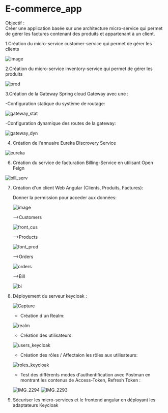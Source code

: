 # E-commerce_app
Objectif :  
Créer une application basée sur une architecture micro-service qui permet de gérer les factures contenant des produits et appartenant à un client.


1.Création du micro-service customer-service qui permet de gérer les clients

![image](https://user-images.githubusercontent.com/100994320/208200059-b0a01b7b-f257-4b3f-a917-2dcc7ec27aec.png)


2.Création du micro-service inventory-service qui permet de gérer les produits

![prod](https://user-images.githubusercontent.com/100994320/209439696-79eaecd0-d0fb-472b-97c1-2c266260c2b1.JPG)

3.Création de la Gateway Spring cloud Gateway avec une :

-Configuration statique du système de routage:

![gateway_stat](https://user-images.githubusercontent.com/100994320/209432806-799eb1ae-6a71-4416-b848-1f5363b2d179.JPG)

-Configuration dynamique des routes de la gateway:

![gateway_dyn](https://user-images.githubusercontent.com/100994320/209432814-0bcafdc7-9e9b-487b-89c5-ec8fb07fe3e7.JPG)

4. Création de l'annuaire Eureka Discrovery Service

![eureka](https://user-images.githubusercontent.com/100994320/209435916-b7cf0dea-9226-463d-bc91-bd306167e813.JPG)

6. Création du service de facturation Billing-Service en utilisant Open Feign

![bill_serv](https://user-images.githubusercontent.com/100994320/209439709-63a73f14-2c3b-4809-b047-a4f61a956511.JPG)

7. Création d'un client Web Angular (Clients, Produits, Factures):
   
   Donner la permission pour acceder aux données:
   
   ![image](https://user-images.githubusercontent.com/100994320/208201246-20f4df65-7b41-4fd3-acda-acc550c73011.png)


    -->Customers
    
    ![front_cus](https://user-images.githubusercontent.com/100994320/209439732-760102f7-0440-4fb6-9a33-19eda778aedb.JPG)
    
    -->Products
    
    ![font_prod](https://user-images.githubusercontent.com/100994320/209439738-aa8451f3-7ea0-4fc4-bb0b-3f14fb254a61.JPG)   
    
    -->Orders
    
    ![orders](https://user-images.githubusercontent.com/100994320/209439783-0e5687d3-acdc-4ba7-9ed3-2823ecf6e3b0.JPG)
    
    -->Bill
    
    ![bi](https://user-images.githubusercontent.com/100994320/209439770-aa4f65c5-6b31-4343-b3dc-48ef39ab8944.JPG)

9. Déployement du serveur keycloak :

     ![Capture](https://user-images.githubusercontent.com/100994320/208163517-6cf26b3c-7cfc-464f-aec4-eac3fabdb399.JPG)

     - Création d'un Realm:
     
     ![realm](https://user-images.githubusercontent.com/100994320/208172014-19381b7f-1afd-4265-9a31-6868bff5c695.JPG)

     - Création des utilisateurs:
     
     ![users_keycloak](https://user-images.githubusercontent.com/100994320/208172126-644552f7-61ce-4f62-986a-180aa88983af.JPG)

     - Création des rôles / Affectaion les rôles aux utilisateurs:

     ![roles_keycloak](https://user-images.githubusercontent.com/100994320/208172155-13c21044-7535-445d-bfce-c9382d162fa9.JPG)

     
     - Test des différents modes d'authentification avec Postman en montrant les contenus de Access-Token, Refresh Token :
       
     ![IMG_2294](https://user-images.githubusercontent.com/100994320/208172276-100b0c9c-f732-4bbf-9ad4-a7775f39f8ed.jpg)
     ![IMG_2293](https://user-images.githubusercontent.com/100994320/208172299-d3223e70-8c52-4505-a97a-e376f47dfc5a.jpg)

     
10. Sécuriser les micro-services et le frontend angular en déployant les adaptateurs Keycloak



